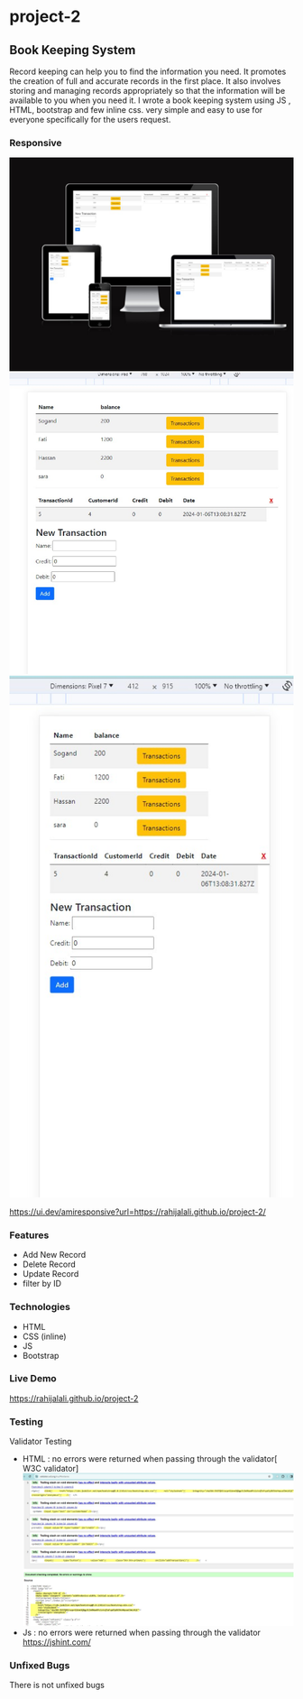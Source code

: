 # project-2

## Book Keeping System

Record keeping can help you to find the information you need. It promotes the creation of full and accurate records in the first place. It also involves storing and managing records appropriately so that the information will be available to you when you need it. I wrote a book keeping system using JS , HTML, bootstrap and few inline css. very simple and easy to use for everyone specifically for the users request.

### Responsive

![Alt text](./assets/img/responsive-test.jpg)
![Alt text](./assets/img/ipad.jpg)
![Alt text](./assets/img/phone.jpg)

https://ui.dev/amiresponsive?url=https://rahijalali.github.io/project-2/

### Features

- Add New Record
- Delete Record
- Update Record
- filter by ID

### Technologies

- HTML
- CSS (inline)
- JS
- Bootstrap

### Live Demo

https://rahijalali.github.io/project-2

### Testing

Validator Testing

- HTML : no errors were returned when passing through the validator[ W3C validator]
  ![Alt text](./assets/img/validatorw3.jpg)
- Js : no errors were returned when passing through the validator https://jshint.com/

### Unfixed Bugs

There is not unfixed bugs
